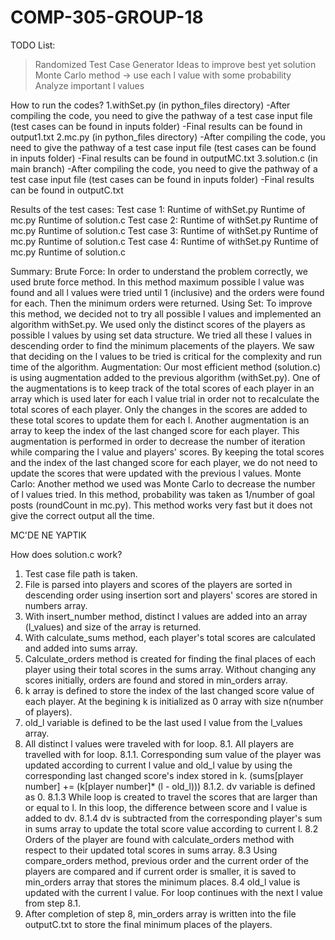 # COMP-305-GROUP-18
TODO List:
  > Randomized Test Case Generator
  > Ideas to improve best yet solution
  > Monte Carlo method -> use each l value with some probability
  > Analyze important l values

How to run the codes?
1.withSet.py (in python_files directory)
-After compiling the code, you need to give the pathway of a test case input file (test cases can be found in inputs folder)
-Final results can be found in output1.txt
2.mc.py (in python_files directory)
-After compiling the code, you need to give the pathway of a test case input file (test cases can be found in inputs folder)
-Final results can be found in outputMC.txt
3.solution.c (in main branch)
-After compiling the code, you need to give the pathway of a test case input file (test cases can be found in inputs folder)
-Final results can be found in outputC.txt

Results of the test cases:
Test case 1:
Runtime of withSet.py
Runtime of mc.py
Runtime of solution.c
Test case 2:
Runtime of withSet.py
Runtime of mc.py
Runtime of solution.c
Test case 3:
Runtime of withSet.py
Runtime of mc.py
Runtime of solution.c
Test case 4:
Runtime of withSet.py
Runtime of mc.py
Runtime of solution.c

Summary:
Brute Force:
In order to understand the problem correctly, we used brute force method. In this method maximum possible l value was found and all l values were tried until 1 (inclusive) and the orders were found for each.
Then the minimum orders were returned. 
Using Set:
To improve this method, we decided not to try all possible l values and implemented an algorithm withSet.py. We used only the distinct scores of the players as possible l values by using set data structure. 
We tried all these l values in descending order to find the minimum placements of the players.
We saw that deciding on the l values to be tried is critical for the complexity and run time of the algorithm. 
Augmentation:
Our most efficient method (solution.c) is using augmentation added to the previous algorithm (withSet.py). 
One of the augmentations is to keep track of the total scores of each player in an array which is used later for each l value trial in order not to recalculate the total scores of each player. Only the changes in the scores are added to these total scores to update them for each l. 
Another augmentation is an array to keep the index of the last changed score for each player. This augmentation is performed in order to decrease the number of iteration while comparing the l value and players' scores.
By keeping the total scores and the index of the last changed score for each player, we do not need to update the scores that were updated with the previous l values.
Monte Carlo:
Another method we used was Monte Carlo to decrease the number of l values tried. In this method, probability was taken as 1/number of goal posts (roundCount in mc.py). 
This method works very fast but it does not give the correct output all the time. 

MC'DE NE YAPTIK


How does solution.c work?
1. Test case file path is taken.
2. File is parsed into players and scores of the players are sorted in descending order using insertion sort and players' scores are stored in numbers array.
3. With insert_number method, distinct l values are added into an array (l_values) and size of the array is returned.
4. With calculate_sums method, each player's total scores are calculated and added into sums array.
5. Calculate_orders method is created for finding the final places of each player using their total scores in the sums array. Without changing any scores initially, orders are found and stored in min_orders array.
6. k array is defined to store the index of the last changed score value of each player. At the begining k is initialized as 0 array with size n(number of players).
7. old_l variable is defined to be the last used l value from the l_values array.
8. All distinct l values were traveled with for loop.
	8.1. All players are travelled with for loop.
	8.1.1. Corresponding sum value of the player was updated according to current l value and old_l value by using the corresponding last changed score's index stored in k.
		(sums[player number] += (k[player number]* (l - old_l)))
	8.1.2. dv variable is defined as 0.
	8.1.3 While loop is created to travel the scores that are larger than or equal to l. In this loop, the difference between score and l value is added to dv.
	8.1.4 dv is subtracted from the corresponding player's sum in sums array to update the total score value according to current l.
	8.2 Orders of the player are found with calculate_orders method with respect to their updated total scores in sums array.
	8.3 Using compare_orders method, previous order and the current order of the players are compared and if current order is smaller, it is saved to min_orders array that stores the minimum places.
	8.4 old_l value is updated with the current l value. For loop continues with the next l value from step 8.1.
9. After completion of step 8, min_orders array is written into the file outputC.txt to store the final minimum places of the players.
		





